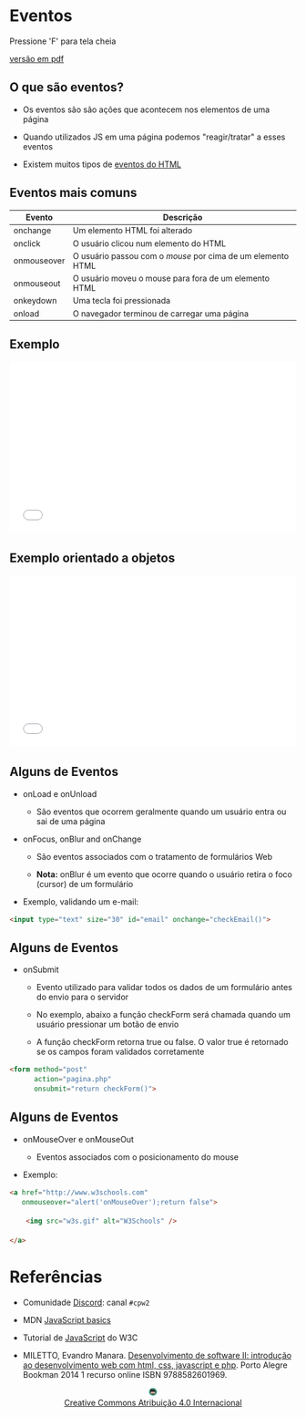 # Eventos

Pressione 'F' para tela cheia
<!-- .element: style="font-size: small;" -->

[versão em pdf](?print-pdf)
<!-- .element: style="font-size: small;" -->


<!-- .slide: data-background="#F1F1F1" data-transition="zoom" -->
## O que são eventos?

* Os eventos são são ações que acontecem nos elementos de uma página
<!-- .element: style="margin-bottom:50px; font-size: 24px;" -->
* Quando utilizados JS em uma página podemos "reagir/tratar" a esses eventos
<!-- .element: style="margin-bottom:50px; font-size: 24px;" -->
* Existem muitos tipos de [eventos do HTML](https://www.w3schools.com/tags/ref_eventattributes.asp)
<!-- .element: style="margin-bottom:50px; font-size: 24px;" -->


<!-- .slide: data-background="#F1F1F1" data-transition="zoom" -->
## Eventos mais comuns

| Evento      | Descrição                                                   |
| ----------- | ----------------------------------------------------------- |
| onchange    | Um elemento HTML foi alterado                               |
| onclick     | O usuário clicou num elemento do HTML                       |
| onmouseover | O usuário passou com o _mouse_ por cima de um elemento HTML |
| onmouseout  | O usuário moveu o mouse para fora de um elemento HTML       |
| onkeydown   | Uma tecla foi pressionada                                   |
| onload      | O navegador terminou de carregar uma página                 |


<!-- .slide: data-background="#F1F1F1" data-transition="zoom" -->
## Exemplo

<iframe width="100%" height="300" src="//jsfiddle.net/prestesmachado/wzL73kjc/19/embedded/js,html,result/" allowfullscreen="allowfullscreen" allowpaymentrequest frameborder="0"></iframe>


<!-- .slide: data-background="#F1F1F1" data-transition="zoom" -->
## Exemplo orientado a objetos

<iframe width="100%" height="300" src="//jsfiddle.net/prestesmachado/ofqye9an/13/embedded/js,html,result/" allowfullscreen="allowfullscreen" allowpaymentrequest frameborder="0"></iframe>


<!-- .slide: data-background="#F1F1F1" data-transition="zoom" -->
## Alguns de Eventos

* onLoad e onUnload
  * São eventos que ocorrem geralmente quando um usuário entra ou sai de uma página

* onFocus, onBlur and onChange
  * São eventos associados com o tratamento de formulários Web

  * **Nota:** onBlur é um evento que ocorre quando o usuário retira o foco (cursor) de um formulário 

* Exemplo, validando um e-mail:

```html
<input type="text" size="30" id="email" onchange="checkEmail()">
```


<!-- .slide: data-background="#F1F1F1" data-transition="zoom" -->
## Alguns de Eventos

* onSubmit
  * Evento utilizado para validar todos os dados de um formulário antes do envio para o servidor

  * No exemplo, abaixo a função checkForm será chamada quando um usuário pressionar um botão de envio

  * A função checkForm retorna true ou false. O valor true é retornado se os campos foram validados corretamente

```html
<form method="post"
      action="pagina.php"
      onsubmit="return checkForm()">

```


<!-- .slide: data-background="#F1F1F1" data-transition="zoom" -->
## Alguns de Eventos

* onMouseOver e onMouseOut
  * Eventos associados com o posicionamento do mouse

* Exemplo:

```html
<a href="http://www.w3schools.com"
   onmouseover="alert('onMouseOver');return false">

    <img src="w3s.gif" alt="W3Schools" />

</a>
```


# Referências

* Comunidade [Discord](https://discord.com/invite/C29cqvm): canal `#cpw2`

* MDN [JavaScript basics](https://developer.mozilla.org/en-US/docs/Learn/Getting_started_with_the_web/JavaScript_basics)

* Tutorial de [JavaScript](http://www.w3schools.com/js) do W3C

* MILETTO, Evandro Manara. [Desenvolvimento de software II: introdução ao desenvolvimento web com html, css, javascript e php](https://biblioteca.ifrs.edu.br/pergamum_ifrs/biblioteca_s/acesso_login.php?cod_acervo_acessibilidade=5020682&acesso=aHR0cHM6Ly9pbnRlZ3JhZGEubWluaGFiaWJsaW90ZWNhLmNvbS5ici9ib29rcy85Nzg4NTgyNjAxOTY5&label=acesso%20restrito). Porto Alegre Bookman 2014 1 recurso online ISBN 9788582601969.

<center>
<a href="https://github.com/rodrigoprestesmachado" target="blanck"><img src="../../imgs/logo.png" alt="Rodrigo Prestes Machado" width="3%" height="3%" border=0 style="border:0; text-decoration:none; outline:none"></a><br/>
<a rel="license" href="http://creativecommons.org/licenses/by/4.0/">Creative Commons Atribuição 4.0 Internacional</a>